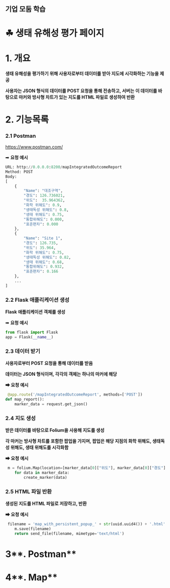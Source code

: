 ## 기업 모둠 학습
# ☘ 생태 유해성 평가 페이지
# **1. 개요**

**생태 유해성을 평가하기 위해 사용자로부터 데이터를 받아 지도에 시각화하는 기능을 제공**

**사용자는 JSON 형식의 데이터를 POST 요청을 통해 전송하고, 서버는 이 데이터를 바탕으로 마커와 방사형 차트가 있는 지도를 HTML 파일로 생성하여 반환**

# **2. 기능목록**

### ****2.1 Postman****

https://www.postman.com/

➡ **요청 예시**

```python
URL: http://0.0.0.0:8200/mapIntegratedOutcomeReport
Method: POST
Body:
[
    {
        "Name": "대조구역",
        "경도": 126.736021,
        "위도":  35.964362,
        "화학 위해도": 0.9,
        "생태독성 위해도": 0.8,
        "생태 위해도": 0.75,
        "통합위해도": 0.000,
        "표준편차": 0.000
    },
    {
        "Name": "Site 1",
        "경도": 126.735,
        "위도": 35.964,
        "화학 위해도": 0.75,
        "생태독성 위해도": 0.82,
        "생태 위해도": 0.68,
        "통합위해도": 0.932,
        "표준편차": 0.166
    },
    ...
]
```

### **2.2 Flask 애플리케이션 생성**

**Flask 애플리케이션 객체를 생성**

➡ **요청 예시**

```python
from flask import Flask
app = Flask(__name__)
```

### **2.3 데이터 받기**

**사용자로부터 POST 요청을 통해 데이터를 받음** 

**데이터는 JSON 형식이며, 각각의 객체는 하나의 마커에 해당**

**➡ 요청 예시**

```python
 @app.route('/mapIntegratedOutcomeReport', methods=['POST'])
def map_report():
    marker_data = request.get_json()
```

### ****2.4 지도 생성****

**받은 데이터를 바탕으로 Folium을 사용해 지도를 생성**

**각 마커는 방사형 차트를 포함한 팝업을 가지며, 팝업은 해당 지점의 화학 위해도, 생태독성 위해도, 생태 위해도를 시각화함** 

**➡ 요청 예시**

```python
 m = folium.Map(location=[marker_data[0]["위도"], marker_data[0]["경도"]], zoom_start=21)
    for data in marker_data:
        create_marker(data)
```

### **2.5 HTML 파일 반환**

**생성된 지도를 HTML 파일로 저장하고, 반환** 

**➡ 요청 예시** 

```python
 filename = 'map_with_persistent_popup_' + str(uuid.uuid4()) + '.html'
    m.save(filename)
    return send_file(filename, mimetype='text/html')
```

# 3**. Postman**




# 4**. Map**
